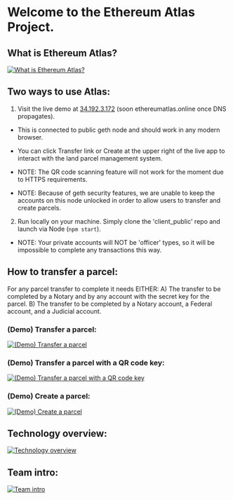 # Welcome to the Ethereum Atlas Project.

## What is Ethereum Atlas?
[![What is Ethereum Atlas?](https://img.youtube.com/vi/ChkIfjbVAfQ/0.jpg)](https://www.youtube.com/watch?v=ChkIfjbVAfQ)

## Two ways to use Atlas:
1) Visit the live demo at <a href=http://34.192.3.172>34.192.3.172</a> (soon ethereumatlas.online once DNS propagates).

  * This is connected to public geth node and should work in any modern browser.

  * You can click Transfer link or Create at the upper right of the live app to interact with the land parcel management system.

  * NOTE: The QR code scanning feature will not work for the moment due to HTTPS requirements.
  * NOTE: Because of geth security features, we are unable to keep the accounts on this node unlocked
  in order to allow users to transfer and create parcels.

2) Run locally on your machine. Simply clone the 'client_public' repo and launch via Node (`npm start`).
  
  * NOTE: Your private accounts will NOT be 'officer' types, so it will be impossible to complete any transactions this way.

## How to transfer a parcel:
For any parcel transfer to complete it needs EITHER:
A) The transfer to be completed by a Notary and by any account with the secret key for the parcel.
B) The transfer to be completed by a Notary account, a Federal account, and a Judicial account.

### (Demo) Transfer a parcel:
[![(Demo) Transfer a parcel](https://img.youtube.com/vi/QMGu2OAwr00/0.jpg)](https://www.youtube.com/watch?v=QMGu2OAwr00)
### (Demo) Transfer a parcel with a QR code key:
[![(Demo) Transfer a parcel with a QR code key](https://img.youtube.com/vi/uorqY75FvMk/0.jpg)](https://www.youtube.com/watch?v=uorqY75FvMk)
### (Demo) Create a parcel:
[![(Demo) Create a parcel](https://img.youtube.com/vi/5Ytheo-WL5I/0.jpg)](https://www.youtube.com/watch?v=5Ytheo-WL5I)

## Technology overview:
[![Technology overview](https://img.youtube.com/vi/TAlaephD_4E/0.jpg)](https://www.youtube.com/watch?v=TAlaephD_4E)

## Team intro:
[![Team intro](https://img.youtube.com/vi/MMpyv3k2vak/0.jpg)](https://www.youtube.com/watch?v=MMpyv3k2vak)
